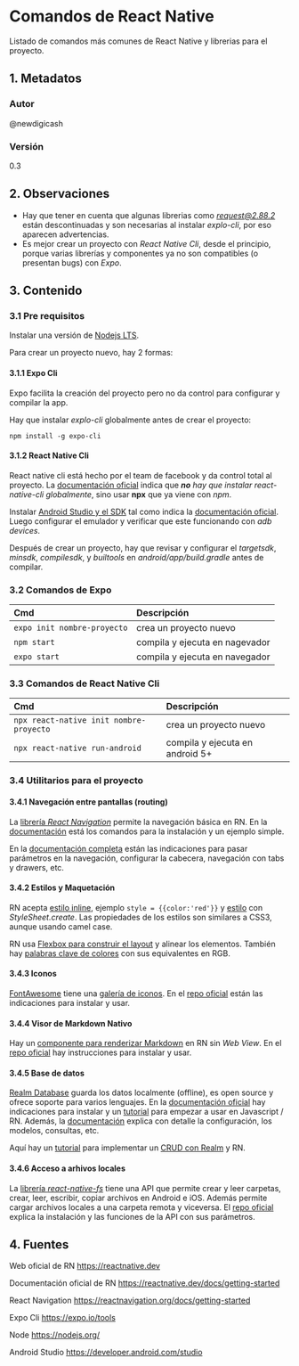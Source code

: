 # Comandos de React Native
Listado de comandos más comunes de React Native y librerias para el proyecto.

## 1. Metadatos

### Autor
@newdigicash

### Versión
0.3

## 2. Observaciones
+ Hay que tener en cuenta que algunas librerias como *request@2.88.2* están descontinuadas 
y son necesarias al instalar _explo-cli_, por eso aparecen advertencias.
+ Es mejor crear un proyecto con *React Native Cli*, desde el principio, porque varias 
librerías y componentes ya no son compatibles (o presentan bugs) con _Expo_. 

## 3. Contenido 

### 3.1 Pre requisitos
Instalar una versión de [Nodejs LTS][urlNodejs].

Para crear un proyecto nuevo, hay 2 formas:

#### 3.1.1 Expo Cli

Expo facilita la creación del proyecto pero no da control para configurar y compilar la app.

Hay que instalar _explo-cli_ globalmente antes de crear el proyecto:
~~~
npm install -g expo-cli
~~~

#### 3.1.2 React Native Cli
React native cli está hecho por el team de facebook y da control total al proyecto. 
La [documentación oficial][urlSetup] indica que *__no__ hay que instalar react-native-cli globalmente*, 
sino usar __npx__ que ya viene con _npm_.

Instalar [Android Studio y el SDK][urlAndroidStudio] tal como indica la [documentación oficial][urlSetup]. 
Luego configurar el emulador y verificar que este funcionando con *adb devices*.

Después de crear un proyecto, hay que revisar y configurar el _targetsdk_, _minsdk_, 
_compilesdk_, y _builtools_ en *android/app/build.gradle* antes de compilar.

### 3.2 Comandos de Expo
Cmd | Descripción
:-- | :--
`expo init nombre-proyecto` | crea un proyecto nuevo
`npm start` | compila y ejecuta en nagevador
`expo start` | compila y ejecuta en navegador

### 3.3 Comandos de React Native Cli
Cmd | Descripción
:-- | :--
`npx react-native init nombre-proyecto` | crea un proyecto nuevo
`npx react-native run-android` | compila y ejecuta en android 5+

### 3.4 Utilitarios para el proyecto

#### 3.4.1 Navegación entre pantallas (routing)
La [librería *React Navigation*][urlNavigation] permite la navegación básica en RN. 
En la [documentación][urlNavigation] está los comandos para la instalación y un ejemplo simple.

En la [documentación completa][urlNavigationFull] están las indicaciones para pasar parámetros en 
la navegación, configurar la cabecera, navegación con tabs y drawers, etc.

#### 3.4.2 Estilos y Maquetación
RN acepta [estilo inline][urlEstilo], ejemplo `style = {{color:'red'}}` y [estilo][urlEstilo] 
con *StyleSheet.create*. Las propiedades de los estilos son similares a CSS3, aunque usando camel case.

RN usa [Flexbox para construir el layout][urlRNFlex] y alinear los elementos. También hay 
[palabras clave de colores][urlColorKey] con sus equivalentes en RGB.

#### 3.4.3 Iconos

[FontAwesome][urlFontAwesome] tiene una [galería de iconos][urlFontAwesomeGallery]. 
En el [repo oficial][urlFontAwesome] están las indicaciones para instalar y usar.

#### 3.4.4 Visor de Markdown Nativo
Hay un [componente para renderizar Markdown][urlMarkdownRepo] en RN sin *Web View*. 
En el [repo oficial][urlMarkdownRepo] hay instrucciones para instalar y usar.

#### 3.4.5 Base de datos
[Realm Database][urlRealmDB] guarda los datos localmente (offline), es open source y 
ofrece soporte para varios lenguajes. 
En la [documentación oficial][urlRealmReact] hay indicaciones para instalar y un 
[tutorial][urlRealmReact] para empezar a usar en Javascript / RN. 
Además, la [documentación][urlRealmReact] explica con detalle la configuración, 
los modelos, consultas, etc. 

Aquí hay un [tutorial][urlReamlTuto] para implementar un [CRUD con Realm][urlReamlTuto] y RN.

#### 3.4.6 Acceso a arhivos locales
La [librería *react-native-fs*][urlRNFileSys] tiene una API que permite crear y leer carpetas, 
crear, leer, escribir, copiar archivos en Android e iOS. Además permite cargar 
archivos locales a una carpeta remota y viceversa. El [repo oficial][urlRNFileSys] explica la 
instalación y las funciones de la API con sus parámetros.

## 4. Fuentes
Web oficial de RN <https://reactnative.dev>

Documentación oficial de RN <https://reactnative.dev/docs/getting-started>

React Navigation <https://reactnavigation.org/docs/getting-started>

Expo Cli <https://expo.io/tools>

Node <https://nodejs.org/>

Android Studio <https://developer.android.com/studio>

[//]: # (referencias citadas)
[urlSetup]: https://reactnative.dev/docs/environment-setup
[urlNodejs]: https://nodejs.org/en/
[urlAndroidStudio]: https://developer.android.com/studio
[urlNavigation]: https://reactnative.dev/docs/navigation
[urlNavigationFull]: https://reactnavigation.org/docs/getting-started
[urlEstilo]: https://reactnative.dev/docs/style
[urlRNFlex]: https://reactnative.dev/docs/flexbox
[urlColorKey]: https://reactnative.dev/docs/colors
[urlFontAwesome]: https://github.com/FortAwesome/react-native-fontawesome
[urlFontAwesomeGallery]: https://fontawesome.com/icons?d=gallery
[urlMarkdownRepo]: https://github.com/iamacup/react-native-markdown-display
[urlRealmDB]: https://www.mongodb.com/realm/mobile/database
[urlRealmReact]: https://realm.io/docs/javascript/latest
[urlReamlTuto]: https://aboutreact.com/example-of-realm-database-in-react-native
[urlRNFileSys]: https://github.com/itinance/react-native-fs
